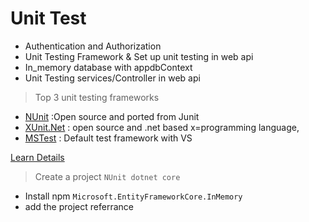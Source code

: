 ﻿

# Unit Test 

- Authentication and Authorization 
- Unit Testing Framework & Set up unit testing in web api 
- In_memory database with appdbContext
- Unit Testing services/Controller in web api

 > Top 3 unit testing frameworks 
- [NUnit](https://nunit.org/) :Open source and ported from Junit
- [XUnit.Net](https://xunit.net/) : open source and .net based x=programming language,
- [MSTest](https://docs.microsoft.com) : Default test framework with VS
 
[Learn Details](https://dotnethow.net/nunit-testing-framework)


> Create a project `NUnit dotnet core` 

- Install npm `Microsoft.EntityFrameworkCore.InMemory`
- add the project referrance 
